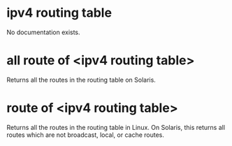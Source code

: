 # ipv4 routing table

No documentation exists.

# all route of &lt;ipv4 routing table&gt;

Returns all the routes in the routing table on Solaris.

# route of &lt;ipv4 routing table&gt;

Returns all the routes in the routing table in Linux. On Solaris, this returns all routes which are not broadcast, local, or cache routes.
